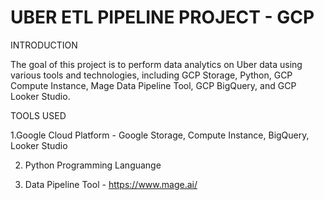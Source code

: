 # UBER ETL PIPELINE PROJECT - GCP 

INTRODUCTION

The goal of this project is to perform data analytics on Uber data using various tools and technologies, including GCP Storage, Python, GCP Compute Instance, Mage Data Pipeline Tool, GCP BigQuery, and GCP Looker Studio.

TOOLS USED

1.Google Cloud Platform - Google Storage, Compute Instance, BigQuery, Looker Studio

2. Python Programming Languange

4. Data Pipeline Tool - https://www.mage.ai/


